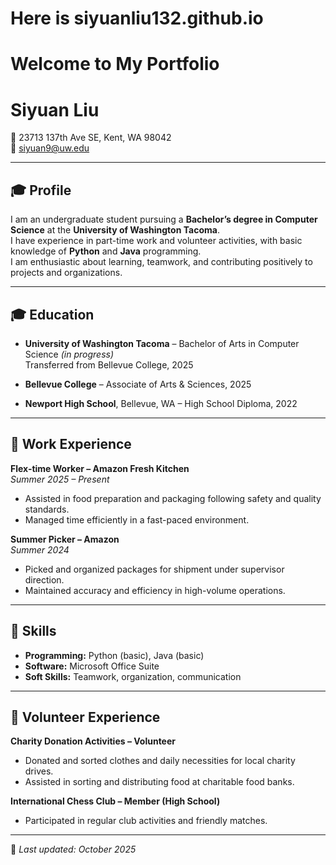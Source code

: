 # Here is siyuanliu132.github.io
# Welcome to My Portfolio
# Siyuan Liu

📍 23713 137th Ave SE, Kent, WA 98042  
📧 siyuan9@uw.edu  

---

## 🎓 Profile

I am an undergraduate student pursuing a **Bachelor’s degree in Computer Science** at the **University of Washington Tacoma**.  
I have experience in part-time work and volunteer activities, with basic knowledge of **Python** and **Java** programming.  
I am enthusiastic about learning, teamwork, and contributing positively to projects and organizations.

---

## 🎓 Education

- **University of Washington Tacoma** – Bachelor of Arts in Computer Science *(in progress)*  
  Transferred from Bellevue College, 2025  

- **Bellevue College** – Associate of Arts & Sciences, 2025  

- **Newport High School**, Bellevue, WA – High School Diploma, 2022  

---

## 💼 Work Experience

**Flex-time Worker – Amazon Fresh Kitchen**  
*Summer 2025 – Present*  
- Assisted in food preparation and packaging following safety and quality standards.  
- Managed time efficiently in a fast-paced environment.  

**Summer Picker – Amazon**  
*Summer 2024*  
- Picked and organized packages for shipment under supervisor direction.  
- Maintained accuracy and efficiency in high-volume operations.  

---

## 🧠 Skills

- **Programming:** Python (basic), Java (basic)  
- **Software:** Microsoft Office Suite  
- **Soft Skills:** Teamwork, organization, communication  

---

## 🤝 Volunteer Experience

**Charity Donation Activities – Volunteer**  
- Donated and sorted clothes and daily necessities for local charity drives.  
- Assisted in sorting and distributing food at charitable food banks.  

**International Chess Club – Member (High School)**  
- Participated in regular club activities and friendly matches.

- ---

📘 *Last updated: October 2025*
